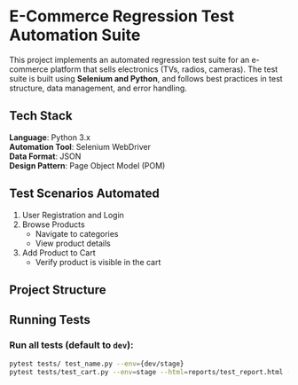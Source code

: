 # E-Commerce Regression Test Automation Suite
This project implements an automated regression test suite for an e-commerce platform that sells electronics (TVs, radios, cameras). The test suite is built using **Selenium and Python**, and follows best practices in test structure, data management, and error handling.

## Tech Stack
**Language**: Python 3.x  
**Automation Tool**: Selenium WebDriver  
**Data Format**: JSON  
**Design Pattern**: Page Object Model (POM)

## Test Scenarios Automated
1. User Registration and Login
2. Browse Products
   - Navigate to categories
   - View product details
3. Add Product to Cart
   - Verify product is visible in the cart

## Project Structure

## Running Tests
### Run all tests (default to `dev`):
```bash
pytest tests/ test_name.py --env={dev/stage}
pytest tests/test_cart.py --env=stage --html=reports/test_report.html --self-contained-html
